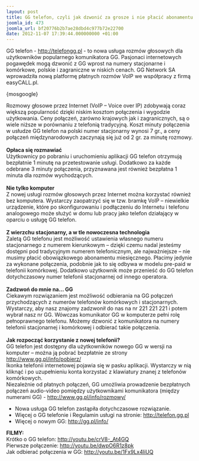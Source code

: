```yaml
---
layout: post
title: GG telefon, czyli jak dzwonić za grosze i nie płacić abonamentu
joomla_id: 473
joomla_url: bf20776b2b7ae28dbd4c977b72e22700
date: 2012-11-07 17:39:44.000000000 +01:00
---
```

GG telefon - <a href="http://telefongg.pl" target="_blank">http://telefongg.pl</a>  - to nowa usługa rozm&oacute;w głosowych dla użytkownik&oacute;w popularnego komunikatora GG. Pasjonaci internetowych pogawędek mogą dzwonić z GG wprost na numery stacjonarne i kom&oacute;rkowe, polskie i zagraniczne w niskich cenach. GG Network SA wprowadziła nową platformę płatnych rozm&oacute;w VoIP we wsp&oacute;łpracy z firmą easyCALL.pl.<p>{mosgoogle}</p><p>Rozmowy głosowe przez Internet (VoIP &ndash; Voice over IP) zdobywają coraz większą popularność dzięki niskim kosztom połączenia i wygodzie użytkowania. Ceny połączeń, zar&oacute;wno krajowych jak i zagranicznych, są o wiele niższe w por&oacute;wnaniu z telefonią tradycyjną. Koszt minuty połączenia w usłudze GG telefon na polski numer stacjonarny wynosi 7 gr., a ceny połączeń międzynarodowych zaczynają się już od 2 gr. za minutę rozmowy. <br /><br /><strong>Opłaca się rozmawiać</strong><br />Użytkownicy po pobraniu i uruchomieniu aplikacji GG telefon otrzymują bezpłatnie 1 minutę na przetestowanie usługi. Dodatkowo za każde odebrane 3 minuty połączenia, przyznawana jest r&oacute;wnież bezpłatna 1 minuta dla rozm&oacute;w wychodzących.<br /><br /><strong>Nie tylko komputer</strong><br />Z nowej usługi rozm&oacute;w głosowych przez Internet można korzystać r&oacute;wnież bez komputera. Wystarczy zaopatrzyć się w tzw. bramkę VoIP &ndash; niewielkie urządzenie, kt&oacute;re po skonfigurowaniu i podłączeniu do Internetu i telefonu analogowego może służyć w domu lub pracy jako telefon działający w oparciu o usługę GG telefon.<br /><strong><br />Z wierzchu stacjonarny, a w tle nowoczesna technologia</strong><br />Zaletą GG telefonu jest możliwość ustawienia własnego numeru stacjonarnego z numerem kierunkowym &ndash; dzięki czemu nadal jesteśmy dostępni pod tradycyjnym numerem telefonicznym, ale najważniejsze &ndash; nie musimy płacić obowiązkowego abonamentu miesięcznego. Płacimy jedynie za wykonane połączenia, podobnie jak to się odbywa w modelu pre-paid w telefonii kom&oacute;rkowej. Dodatkowo użytkownik może przenieść do GG telefon dotychczasowy numer telefonii stacjonarnej od innego operatora.<br /><br /><strong>Zadzwoń do mnie na... GG</strong><br />Ciekawym rozwiązaniem jest możliwość odbierania na GG połączeń przychodzących z numer&oacute;w telefon&oacute;w kom&oacute;rkowych i stacjonarnych. Wystarczy, aby nasz znajomy zadzwonił do nas na nr 221 221 221 i potem wybrał nasz nr GG. W&oacute;wczas komunikator GG w komputerze pełni rolę pełnoprawnego telefonu. Możemy dzwonić z komunikatora na numery telefonii stacjonarnej i kom&oacute;rkowej i odbierać takie połączenia.<br /><br /><strong>Jak rozpocząć korzystanie z nowej telefonii?</strong><br />GG telefon jest dostępny dla użytkownik&oacute;w nowego GG w wersji na komputer &ndash; można ją pobrać bezpłatnie ze strony <a href="http://www.gg.pl/info/pobierz/" target="_blank">http://www.gg.pl/info/pobierz/</a><br />Ikonka telefonii internetowej pojawia się w pasku aplikacji. Wystarczy w nią kliknąć i po uzupełnieniu konta korzystać z klawiatury znanej z telefon&oacute;w kom&oacute;rkowych.<br />Niezależnie od płatnych połączeń, GG umożliwia prowadzenie bezpłatnych połączeń audio-video pomiędzy użytkownikami komunikatora (między numerami GG) - <a href="http://www.gg.pl/info/rozmowy/" target="_blank">http://www.gg.pl/info/rozmowy/ </a> </p><ul><li>Nowa usługa GG telefon zastąpiła dotychczasowe rozwiązanie.</li><li>Więcej o GG telefonie i Regulamin usługi na stronie: <a href="http://telefon.gg.pl" target="_blank">http://telefon.gg.pl </a> </li><li>Więcej o nowym GG: <a href="http://gg.pl/info/" target="_blank">http://gg.pl/info/</a>  </li></ul><p><strong>FILMY:</strong><br />Kr&oacute;tko o GG telefon: <a href="http://youtu.be/crV8-_At4GQ" target="_blank">http://youtu.be/crV8-_At4GQ</a> <br />Pierwsze połączenie: <a href="http://youtu.be/dwpO6R1z8pk" target="_blank">http://youtu.be/dwpO6R1z8pk</a> <br />Jak odbierać połączenia w GG: <a href="http://youtu.be/1Fx9Lx4liUQ" target="_blank">http://youtu.be/1Fx9Lx4liUQ </a> </p>
